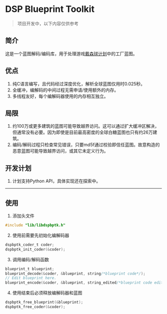 # DSP Blueprint Toolkit

> 项目开发中，以下内容仅供参考

## 简介

这是一个蓝图解码/编码库，用于处理游戏[戴森球计划](https://store.steampowered.com/app/1366540/_/)中的工厂蓝图。

## 优点

1. 纯C语言编写，且代码经过深度优化，解析全球蓝图仅用时0.025秒。
2. 全缓冲，编解码的中间过程无需申请/使用额外的内存。
3. 多线程友好，每个编解码器使用的内存相互独立。

## 局限
1. 约100万或更多建筑的蓝图可能导致越界访问。这可以通过扩大缓冲区解决，但通常没有必要。因为即使是目前最高密度的全球白糖蓝图也只有约26万建筑。
2. 编码/解码过程只检查常见错误，只要md5f通过校验即信任蓝图。故意构造的恶意蓝图可能导致越界访问，或其它未定义行为。

## 开发计划

1. 计划支持Python API，具体实现还在探索中。

---

## 使用

1. 添加头文件
```C
#include "lib/libdspbptk.h"
```

2. 使用前需要先初始化编解码器
```C
dspbptk_coder_t coder;
dspbptk_init_coder(&coder);
```

3. 调用编码/解码函数
```C
blueprint_t blueprint;
blueprint_decode(&coder, &blueprint, string/*blueprint code*/);
// Edit blueprint here.
blueprint_encode(&coder, &blueprint, string_edited/*blueprint code edited*/);
```

4. 使用结束后必须释放编解码器和蓝图
```C
dspbptk_free_blueprint(&blueprint);
dspbptk_free_coder(&coder);
```